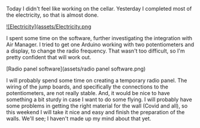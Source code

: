 Today I didn't feel like working on the cellar. Yesterday I completed most of the electricity, so that is almost done.

[![Electricity](assets/Electricity.png](https://youtu.be/Iog_6I5dCxw)

I spent some time on the software, further investigating the integration with Air Manager. I tried to get one Arduino working with two potentiometers and a display, to change the radio frequency. That wasn't too difficult, so I'm pretty confident that will work out.

[Radio panel software](assets/radio panel software.png)

I will probably spend some time on creating a temporary radio panel. The wiring of the jump boards, and specifically the connections to the potentiometers, are not really stable. And, it would be nice to have something a bit sturdy in case I want to do some flying. I will probably have some problems in getting the right material for the wall (Covid and all), so this weekend I will take it nice and easy and finish the preparation of the walls. We'll see; I haven't made up my mind about that yet.